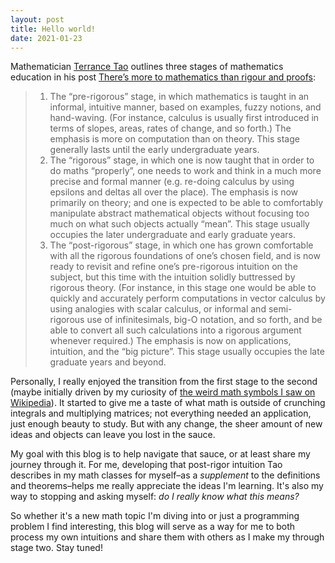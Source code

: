 ```yaml
---
layout: post
title: Hello world!
date: 2021-01-23
---
```


Mathematician [Terrance Tao](https://en.wikipedia.org/wiki/Terence_Tao) outlines three stages of mathematics education in his post [There’s more to mathematics than rigour and proofs](https://terrytao.wordpress.com/career-advice/theres-more-to-mathematics-than-rigour-and-proofs/):

> 1. The “pre-rigorous” stage, in which mathematics is taught in an informal, intuitive manner, based on examples, fuzzy notions, and hand-waving. (For instance, calculus is usually first introduced in terms of slopes, areas, rates of change, and so forth.) The emphasis is more on computation than on theory. This stage generally lasts until the early undergraduate years.
> 2. The “rigorous” stage, in which one is now taught that in order to do maths “properly”, one needs to work and think in a much more precise and formal manner (e.g. re-doing calculus by using epsilons and deltas all over the place). The emphasis is now primarily on theory; and one is expected to be able to comfortably manipulate abstract mathematical objects without focusing too much on what such objects actually “mean”. This stage usually occupies the later undergraduate and early graduate years.
> 3. The “post-rigorous” stage, in which one has grown comfortable with all the rigorous foundations of one’s chosen field, and is now ready to revisit and refine one’s pre-rigorous intuition on the subject, but this time with the intuition solidly buttressed by rigorous theory. (For instance, in this stage one would be able to quickly and accurately perform computations in vector calculus by using analogies with scalar calculus, or informal and semi-rigorous use of infinitesimals, big-O notation, and so forth, and be able to convert all such calculations into a rigorous argument whenever required.) The emphasis is now on applications, intuition, and the “big picture”. This stage usually occupies the late graduate years and beyond.

Personally, I really enjoyed the transition from the first stage to the second (maybe initially driven by my curiosity of [the weird math symbols I saw on Wikipedia](https://en.wikipedia.org/wiki/Musical_isomorphism)). It started to give me a taste of what math is outside of crunching integrals and multiplying matrices; not everything needed an application, just enough beauty to study. But with any change, the sheer amount of new ideas and objects can leave you lost in the sauce.

My goal with this blog is to help navigate that sauce, or at least share my journey through it. For me, developing that post-rigor intuition Tao describes in my math classes for myself–as a _supplement_ to the definitions and theorems–helps me really appreciate the ideas I'm learning. It's also my way to stopping and asking myself: _do I really know what this means?_

So whether it's a new math topic I'm diving into or just a programming problem I find interesting, this blog will serve as a way for me to both process my own intuitions and share them with others as I make my through stage two. Stay tuned!
